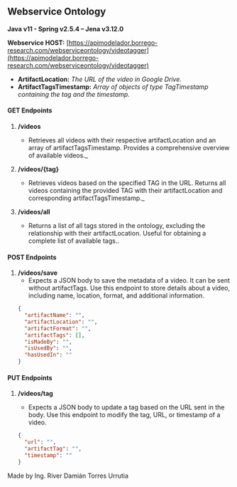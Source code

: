 ## Webservice Ontology 

**Java v11 - Spring v2.5.4 – Jena v3.12.0**

**Webservice HOST:** [https://apimodelador.borrego-research.com/webserviceontology/videotagger](https://apimodelador.borrego-research.com/webserviceontology/videotagger)

- **ArtifactLocation:** _The URL of the video in Google Drive._
- **ArtifactTagsTimestamp:** _Array of objects of type TagTimestamp containing the tag and the timestamp._

#### GET Endpoints

1. **/videos**
   - Retrieves all videos with their respective artifactLocation and an array of artifactTagsTimestamp. Provides a comprehensive overview of available videos._

2. **/videos/{tag}**
   - Retrieves videos based on the specified TAG in the URL. Returns all videos containing the provided TAG with their artifactLocation and corresponding artifactTagsTimestamp._

3. **/videos/all**
   - Returns a list of all tags stored in the ontology, excluding the relationship with their artifactLocation. Useful for obtaining a complete list of available tags..


#### POST Endpoints

1. **/videos/save**
   - Expects a JSON body to save the metadata of a video. It can be sent without artifactTags. Use this endpoint to store details about a video, including name, location, format, and additional information.
   ```json
   {
     "artifactName": "",
     "artifactLocation": "",
     "artifactFormat": "",
     "artifactTags": [],
     "isMadeBy": "",
     "isUsedBy": "",
     "hasUsedIn": ""
   }
   
#### PUT Endpoints

1. **/videos/tag**
   - Expects a JSON body to update a tag based on the URL sent in the body. Use this endpoint to modify the tag, URL, or timestamp of a video.

   ```json
   {
     "url": "",
     "artifactTag": "",
     "timestamp": ""
   }
   	```
Made by Ing. River Damián Torres Urrutia
